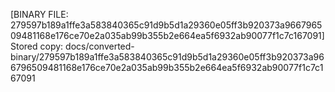 [BINARY FILE: 279597b189a1ffe3a583840365c91d9b5d1a29360e05ff3b920373a966796509481168e176ce70e2a035ab99b355b2e664ea5f6932ab90077f1c7c167091]
Stored copy: docs/converted-binary/279597b189a1ffe3a583840365c91d9b5d1a29360e05ff3b920373a966796509481168e176ce70e2a035ab99b355b2e664ea5f6932ab90077f1c7c167091
